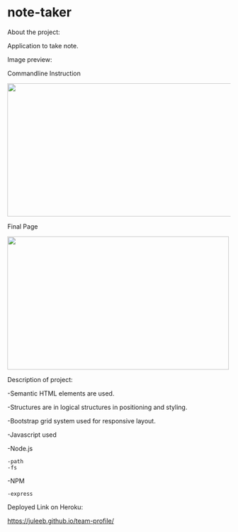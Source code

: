 # note-taker
About the project:

Application to take note. 

Image preview:

Commandline Instruction

<img src="image/command.gif" width="600" height="300">

Final Page 

<img src="image/mainpage.png" width="500" height="300">

Description of project:

-Semantic HTML elements are used.

-Structures are in logical structures in positioning and styling.

-Bootstrap grid system used for responsive layout.

-Javascript used

-Node.js
    
    -path
    -fs

-NPM
    
    -express

Deployed Link on Heroku:

https://juleeb.github.io/team-profile/
